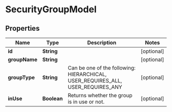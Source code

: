 
# SecurityGroupModel

## Properties
Name | Type | Description | Notes
------------ | ------------- | ------------- | -------------
**id** | **String** |  |  [optional]
**groupName** | **String** |  |  [optional]
**groupType** | **String** | Can be one of the following: HIERARCHICAL, USER_REQUIRES_ALL, USER_REQUIRES_ANY |  [optional]
**inUse** | **Boolean** | Returns whether the group is in use or not. |  [optional]



